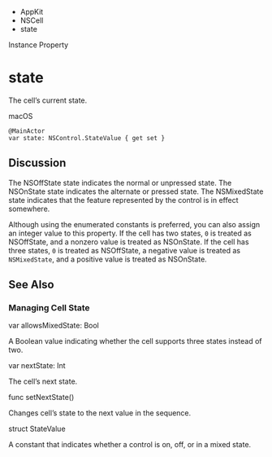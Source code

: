 

- AppKit
- NSCell
-  state 

Instance Property

# state

The cell’s current state.

macOS

``` source
@MainActor
var state: NSControl.StateValue { get set }
```

## Discussion

The NSOffState state indicates the normal or unpressed state. The NSOnState state indicates the alternate or pressed state. The NSMixedState state indicates that the feature represented by the control is in effect somewhere.

Although using the enumerated constants is preferred, you can also assign an integer value to this property. If the cell has two states, `0` is treated as NSOffState, and a nonzero value is treated as NSOnState. If the cell has three states, `0` is treated as NSOffState, a negative value is treated as `NSMixedState`, and a positive value is treated as NSOnState.

## See Also

### Managing Cell State

var allowsMixedState: Bool

A Boolean value indicating whether the cell supports three states instead of two.

var nextState: Int

The cell’s next state.

func setNextState()

Changes cell’s state to the next value in the sequence.

struct StateValue

A constant that indicates whether a control is on, off, or in a mixed state.

